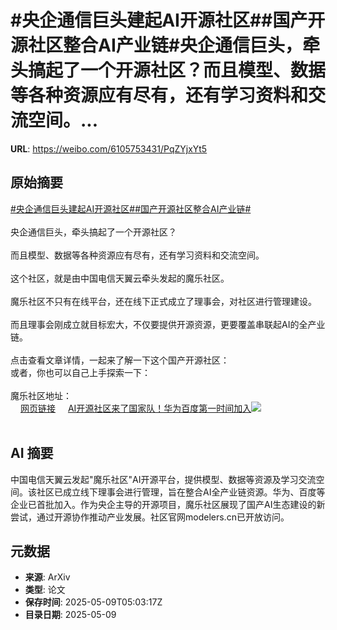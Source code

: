 # #央企通信巨头建起AI开源社区##国产开源社区整合AI产业链#央企通信巨头，牵头搞起了一个开源社区？而且模型、数据等各种资源应有尽有，还有学习资料和交流空间。...

**URL**: https://weibo.com/6105753431/PqZYjxYt5

## 原始摘要

<a href="https://m.weibo.cn/search?containerid=231522type%3D1%26t%3D10%26q%3D%23%E5%A4%AE%E4%BC%81%E9%80%9A%E4%BF%A1%E5%B7%A8%E5%A4%B4%E5%BB%BA%E8%B5%B7AI%E5%BC%80%E6%BA%90%E7%A4%BE%E5%8C%BA%23&amp;extparam=%23%E5%A4%AE%E4%BC%81%E9%80%9A%E4%BF%A1%E5%B7%A8%E5%A4%B4%E5%BB%BA%E8%B5%B7AI%E5%BC%80%E6%BA%90%E7%A4%BE%E5%8C%BA%23" data-hide=""><span class="surl-text">#央企通信巨头建起AI开源社区#</span></a><a href="https://m.weibo.cn/search?containerid=231522type%3D1%26t%3D10%26q%3D%23%E5%9B%BD%E4%BA%A7%E5%BC%80%E6%BA%90%E7%A4%BE%E5%8C%BA%E6%95%B4%E5%90%88AI%E4%BA%A7%E4%B8%9A%E9%93%BE%23&amp;extparam=%23%E5%9B%BD%E4%BA%A7%E5%BC%80%E6%BA%90%E7%A4%BE%E5%8C%BA%E6%95%B4%E5%90%88AI%E4%BA%A7%E4%B8%9A%E9%93%BE%23" data-hide=""><span class="surl-text">#国产开源社区整合AI产业链#</span></a><br><br>央企通信巨头，牵头搞起了一个开源社区？<br><br>而且模型、数据等各种资源应有尽有，还有学习资料和交流空间。<br><br>这个社区，就是由中国电信天翼云牵头发起的魔乐社区。<br><br>魔乐社区不只有在线平台，还在线下正式成立了理事会，对社区进行管理建设。<br><br>而且理事会刚成立就目标宏大，不仅要提供开源资源，更要覆盖串联起AI的全产业链。<br><br>点击查看文章详情，一起来了解一下这个国产开源社区：<br>或者，你也可以自己上手探索一下：<br><br>魔乐社区地址：<br><a href="https://weibo.cn/sinaurl?u=https%3A%2F%2Fmodelers.cn%2F" data-hide=""><span class="url-icon"><img style="width: 1rem;height: 1rem" src="https://h5.sinaimg.cn/upload/2015/09/25/3/timeline_card_small_web_default.png" referrerpolicy="no-referrer"></span><span class="surl-text">网页链接</span></a> <a href="https://weibo.com/ttarticle/p/show?id=2309405164347520581757" data-hide=""><span class="url-icon"><img style="width: 1rem;height: 1rem" src="https://h5.sinaimg.cn/upload/2015/09/25/3/timeline_card_small_article_default.png" referrerpolicy="no-referrer"></span><span class="surl-text">AI开源社区来了国家队！华为百度第一时间加入</span></a><img style="" src="https://tvax4.sinaimg.cn/large/006Fd7o3gy1i19209erl8j30lx0cc413.jpg" referrerpolicy="no-referrer"><br><br>

## AI 摘要

中国电信天翼云发起"魔乐社区"AI开源平台，提供模型、数据等资源及学习交流空间。该社区已成立线下理事会进行管理，旨在整合AI全产业链资源。华为、百度等企业已首批加入。作为央企主导的开源项目，魔乐社区展现了国产AI生态建设的新尝试，通过开源协作推动产业发展。社区官网modelers.cn已开放访问。

## 元数据

- **来源**: ArXiv
- **类型**: 论文
- **保存时间**: 2025-05-09T05:03:17Z
- **目录日期**: 2025-05-09
